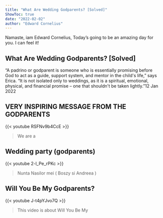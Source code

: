 ```yaml
---
title: "What Are Wedding Godparents? [Solved]"
ShowToc: true 
date: "2022-02-02"
author: "Edward Cornelius" 
---
```


Namaste, iam Edward Cornelius, Today’s going to be an amazing day for you. I can feel it!
## What Are Wedding Godparents? [Solved]
 “A padrino or godparent is someone who is essentially promising before God to act as a guide, support system, and mentor in the child's life,” says Erica. “It is not isolated only to weddings, as it is a spiritual, emotional, physical, and financial promise – one that shouldn't be taken lightly.”12 Jan 2022

## VERY INSPIRING MESSAGE FROM THE GODPARENTS
{{< youtube RSFNv9b4CcE >}}
>We are a 

## Wedding party (godparents)
{{< youtube 2-l_Pe_rPKc >}}
>Nunta Nasilor mei ( Boszy si Andreea )

## Will You Be My Godparents?
{{< youtube J-t4pYJvo7Q >}}
>This video is about Will You Be My 

